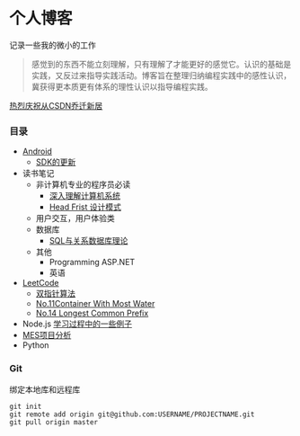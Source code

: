 # 个人博客
记录一些我的微小的工作
>感觉到的东西不能立刻理解，只有理解了才能更好的感觉它。认识的基础是实践，又反过来指导实践活动。博客旨在整理归纳编程实践中的感性认识，冀获得更本质更有体系的理性认识以指导编程实践。

[热烈庆祝从CSDN乔迁新居](http://blog.csdn.net/aeroyoung)

### 目录
* [Android](https://github.com/AeroYoung/blog/blob/master/Files/Android) 
	* [SDK的更新](https://github.com/AeroYoung/blog/blob/master/Files/Android/Android%20SDK%E8%B5%84%E6%96%99%E4%B8%8B%E8%BD%BD%E8%B7%AF%E5%BE%84.md)
* 读书笔记
    * 非计算机专业的程序员必读
        * [深入理解计算机系统](https://github.com/AeroYoung/blog/issues/2)
        * [Head Frist 设计模式](https://github.com/AeroYoung/blog/issues/3)
    * 用户交互，用户体验类
    * 数据库
        * [SQL与关系数据库理论](https://github.com/AeroYoung/blog/issues/1)
    * 其他
        * Programming ASP.NET
        * 英语
* [LeetCode](https://github.com/AeroYoung/LeetCode) 
    * [双指针算法](https://github.com/AeroYoung/LeetCode/blob/master/%E5%8F%8C%E6%8C%87%E9%92%88.md)
    * [No.11Container With Most Water](https://github.com/AeroYoung/LeetCode/issues/1)
    * [No.14 Longest Common Prefix](https://github.com/AeroYoung/LeetCode/issues/2)
* Node.js [学习过程中的一些例子](https://github.com/AeroYoung/NodeJS_Project)
* [MES项目分析](https://github.com/AeroYoung/blog/blob/master/Files/BHRT-MES%E9%A1%B9%E7%9B%AE%E5%88%86%E6%9E%90.md)
* Python

### Git

绑定本地库和远程库
```
git init
git remote add origin git@github.com:USERNAME/PROJECTNAME.git
git pull origin master
```